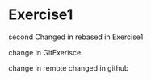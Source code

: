# Exercise1
second Changed in rebased in Exercise1

change in GitExerisce

change in remote
changed in github
